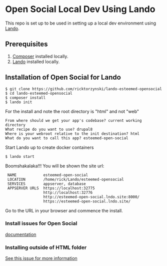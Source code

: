 # Open Social Local Dev Using Lando

This repo is set up to be used in setting up a local dev environment using [Lando](https://lando.dev/).

## Prerequisites

1. [Composer](https://getcomposer.org/download/) installed locally.
2. [Lando](https://lando.dev/) installed locally.

## Installation of Open Social for Lando

```
$ git clone https://github.com/ricktorzynski/lando-esteemed-opensocial
$ cd lando-esteemed-opensocial
$ composer install
$ lando init
```
For the install and note the root directory is "html" and not "web"
```
From where should we get your app's codebase? current working directory
What recipe do you want to use? drupal8
Where is your webroot relative to the init destination? html
What do you want to call this app? esteemed-open-social
```
Start Lando up to create docker containers
```
$ lando start
```
Boomshakalaka!!!
You will be shown the site url:
```
 NAME            esteemed-open-social                        
 LOCATION        /home/rick/Lando/esteemed-opensocial        
 SERVICES        appserver, database                         
 APPSERVER URLS  https://localhost:32775                     
                 http://localhost:32776                      
                 http://esteemed-open-social.lndo.site:8000/ 
                 https://esteemed-open-social.lndo.site/    
```
Go to the URL in your browser and commence the install.


### Install issues for Open Social
[documentation](https://www.drupal.org/docs/8/distributions/open-social/installing-and-updating)

### Installing outside of HTML folder
[See this issue for more information](https://www.drupal.org/project/social/issues/2792543#comment-11591981)


